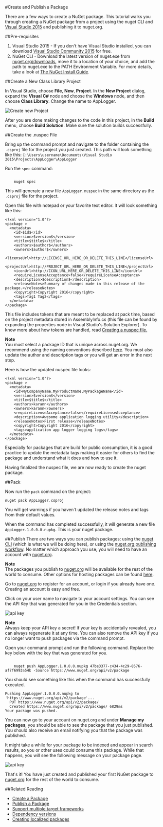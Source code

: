 #Create and Publish a Package

There are a few ways to create a NuGet package. This tutorial walks you through creating a NuGet package from a project using the nuget CLI and [Visual Studio 2015](https://www.visualstudio.com/en-us/visual-studio-homepage-vs.aspx) and publishing it to nuget.org.

##Pre-requisites
1. Visual Studio 2015 - If you don't have Visual Studio installed, you can download [Visual Studio Community 2015](https://developer.microsoft.com/en-us/windows/downloads) for free.
2. NuGet CLI - Download the latest version of nuget.exe from [nuget.org/downloads](https://nuget.org/downloads), move it to a location of your choice, and add the path to nuget.exe to the PATH Environment Variable. For more details, take a look at [The NuGet Install Guide](/ndocs/guides/install-nuget#nuget-cli).

##Create a New Class Library Project

In Visual Studio, choose **File**, **New**, **Project**. In the **New Project** dialog, expand the **Visual C#** node and choose the **Windows** node, and then choose **Class Library**. Change the name to AppLogger.

![Create new Project](/images/CreatePublishNugetSample/01.PNG)

After you are done making changes to the code in this project, in the **Build** menu, choose **Build Solution**. Make sure the solution builds successfully.

##Create the .nuspec File

Bring up the command prompt and navigate to the folder containing the `.csproj` file for the project you just created. This path will look something like this:
	`C:\Users\username\Documents\Visual Studio 2015\Projects\AppLogger\AppLogger`

Run the <code>spec</code> command:

<code class="bash hljs">
	nuget spec
</code>

This will generate a new file `AppLogger.nuspec` in the same directory as the `.csproj` file for the project.

Open this file with notepad or your favorite text editor. It will look something like this:

	<?xml version="1.0"?>
	<package >
	  <metadata>
		<id>$id$</id>
		<version>$version$</version>
		<title>$title$</title>
		<authors>$author$</authors>
		<owners>$author$</owners>
		<licenseUrl>http://LICENSE_URL_HERE_OR_DELETE_THIS_LINE</licenseUrl>
		<projectUrl>http://PROJECT_URL_HERE_OR_DELETE_THIS_LINE</projectUrl>
		<iconUrl>http://ICON_URL_HERE_OR_DELETE_THIS_LINE</iconUrl>
		<requireLicenseAcceptance>false</requireLicenseAcceptance>
		<description>$description$</description>
		<releaseNotes>Summary of changes made in this release of the package.</releaseNotes>
		<copyright>Copyright 2016</copyright>
		<tags>Tag1 Tag2</tags>
	  </metadata>
	</package>

This file includes tokens that are meant to be replaced at pack time, based on the project metadata stored in AssemblyInfo.cs (this file can be found by expanding the properties node in Visual Studio's Solution Explorer).
To know more about how tokens are handled, read [Creating a nuspec file.](/ndocs/create-packages/create-a-package#create-a--nuspec-file)


<div class="block-callout-warning">
	<strong>Note</strong><br>
	You must select a package ID that is unique across nuget.org. We recommend using the naming conventions described <a href="/ndocs/create-packages/package-best-practices">here</a>. You must also update the author and description tags or you will get an error in the next step.
</div>

Here is how the updated nuspec file looks:

	<?xml version="1.0"?>
	<package >
	  <metadata>
		<id>MyCompanyName.MyProductName.MyPackageName</id>
		<version>$version$</version>
		<title>$title$</title>
		<authors>karann</authors>
		<owners>karann</owners>
		<requireLicenseAcceptance>false</requireLicenseAcceptance>
		<description>Awesome application logging utility</description>
		<releaseNotes>First release</releaseNotes>
		<copyright>Copyright 2016</copyright>
		<tags>application app logger logging logs</tags>
	  </metadata>
	</package>


Especially for packages that are build for public consumption, it is a good practice to update the metadata tags making it easier for others to find the package and understand what it does and how to use it.

Having finalized the nuspec file, we are now ready to create the nuget package.

##Pack

Now run the <code>pack</code> command on the project:

	nuget pack AppLogger.csproj

You will get warnings if you haven't updated the release notes and tags from their default values.

When the command has completed successfully, it will generate a new file `AppLogger.1.0.0.0.nupkg`. This is your nuget package.


##Publish
There are two ways you can publish packages: using the [nuget CLI](/ndocs/tools/nuget-cli-reference) (which is what we will be doing here), or using the [nuget.org publishing workflow](/ndocs/create-packages/publish-a-package#publish-through-nuget-org). No matter which approach you use, you will need to have an account with [nuget.org](https://www.nuget.org/).

<div class="block-callout-warning">
	<strong>Note</strong><br>
	The packages you publish to <a href="https://www.nuget.org/">nuget.org</a> will be available for the rest of the world to consume. Other options for hosting packages can be found <a href="/ndocs/host-packages/hosting-packages-overview">here</a>.
</div>

Go to [nuget.org](https://www.nuget.org/) to register for an account, or login if you already have one. Creating an account is easy and free.

Click on your user name to navigate to your account settings. You can see the API Key that was generated for you in the Credentials section.

![api key](/images/CreatePublishNugetSample/03.PNG)

<div class="block-callout-warning">
	<strong>Note</strong><br>
	Always keep your API key a secret! If your key is accidentally revealed, you can always regenerate it at any time. You can also remove the API key if you no longer want to push packages via the command prompt.
</div>

Open your command prompt and run the following command. Replace the key below with the key that was generated for you.

<code class="bash hljs">
	nuget push AppLogger.1.0.0.0.nupkg 47be3377-c434-4c29-8576-af7f6993a54b -Source https://www.nuget.org/api/v2/package
</code>

You should see something like this when the command has successfully executed.

	Pushing AppLogger.1.0.0.0.nupkg to 'https://www.nuget.org/api/v2/package'...
	  PUT https://www.nuget.org/api/v2/package/
	  Created https://www.nuget.org/api/v2/package/ 6829ms
	Your package was pushed.

You can now go to your account on nuget.org and under <b>Manage my packages</b>, you should be able to see the package that you just published. You should also receive an email notifying you that the package was published.

It might take a while for your package to be indexed and appear in search results, so you or other uses could consume this package. While that happens, you will see the following message on your package page.

![api key](/images/CreatePublishNugetSample/04.PNG)

That's it! You have just created and published your first NuGet package to [nuget.org](https://www.nuget.org/) for the rest of the world to consume.

##Related Reading
* [Create a Package](/ndocs/create-packages/create-a-package)
* [Publish a Package](/ndocs/create-packages/publish-a-package)
* [Support multiple target frameworks](/ndocs/create-packages/supporting-multiple-target-frameworks)
* [Dependency versions](/ndocs/create-packages/dependency-versions)
* [Creating localized packages](/ndocs/create-packages/creating-localized-packages)




